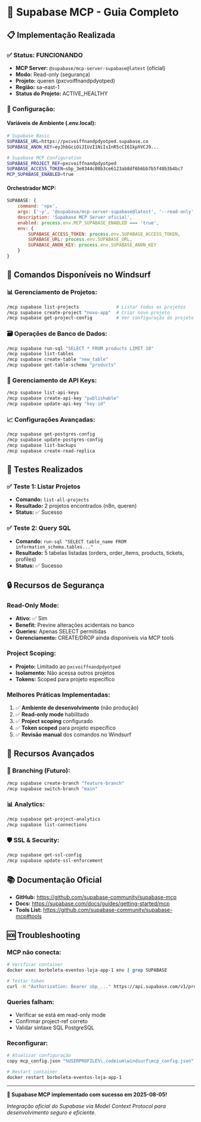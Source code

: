 # 🚀 Supabase MCP - Guia Completo

## 📋 Implementação Realizada

### **✅ Status:** FUNCIONANDO
- **MCP Server:** `@supabase/mcp-server-supabase@latest` (oficial)
- **Modo:** Read-only (segurança)
- **Projeto:** queren (pxcvoiffnandpdyotped)
- **Região:** sa-east-1
- **Status do Projeto:** ACTIVE_HEALTHY

### **🔧 Configuração:**

#### **Variáveis de Ambiente (.env.local):**
```bash
# Supabase Basic
SUPABASE_URL=https://pxcvoiffnandpdyotped.supabase.co
SUPABASE_ANON_KEY=eyJhbGciOiJIUzI1NiIsInR5cCI6IkpXVCJ9...

# Supabase MCP Configuration
SUPABASE_PROJECT_REF=pxcvoiffnandpdyotped
SUPABASE_ACCESS_TOKEN=sbp_3e0344c08b3ce6123ab8df6b6bb7b5f48b3b4bc7
MCP_SUPABASE_ENABLED=true
```

#### **Orchestrador MCP:**
```javascript
SUPABASE: {
    command: 'npx',
    args: ['-y', '@supabase/mcp-server-supabase@latest', '--read-only', '--project-ref=pxcvoiffnandpdyotped'],
    description: 'Supabase MCP Server oficial',
    enabled: process.env.MCP_SUPABASE_ENABLED === 'true',
    env: {
        SUPABASE_ACCESS_TOKEN: process.env.SUPABASE_ACCESS_TOKEN,
        SUPABASE_URL: process.env.SUPABASE_URL,
        SUPABASE_ANON_KEY: process.env.SUPABASE_ANON_KEY
    }
}
```

## 🎯 Comandos Disponíveis no Windsurf

### **📊 Gerenciamento de Projetos:**
```bash
/mcp supabase list-projects              # Listar todos os projetos
/mcp supabase create-project "novo-app"  # Criar novo projeto
/mcp supabase get-project-config         # Ver configuração do projeto
```

### **🗃️ Operações de Banco de Dados:**
```bash
/mcp supabase run-sql "SELECT * FROM products LIMIT 10"
/mcp supabase list-tables
/mcp supabase create-table "new_table"
/mcp supabase get-table-schema "products"
```

### **🔐 Gerenciamento de API Keys:**
```bash
/mcp supabase list-api-keys
/mcp supabase create-api-key "publishable"
/mcp supabase update-api-key "key-id"
```

### **📈 Configurações Avançadas:**
```bash
/mcp supabase get-postgres-config
/mcp supabase update-postgres-config
/mcp supabase list-backups
/mcp supabase create-read-replica
```

## 🧪 Testes Realizados

### **✅ Teste 1: Listar Projetos**
- **Comando:** `list-all-projects`
- **Resultado:** 2 projetos encontrados (n8n, queren)
- **Status:** ✅ Sucesso

### **✅ Teste 2: Query SQL**
- **Comando:** `run-sql "SELECT table_name FROM information_schema.tables..."`
- **Resultado:** 5 tabelas listadas (orders, order_items, products, tickets, profiles)
- **Status:** ✅ Sucesso

## 🔒 Recursos de Segurança

### **Read-Only Mode:**
- **Ativo:** ✅ Sim
- **Benefit:** Previne alterações acidentais no banco
- **Queries:** Apenas SELECT permitidas
- **Gerenciamento:** CREATE/DROP ainda disponíveis via MCP tools

### **Project Scoping:**
- **Projeto:** Limitado ao `pxcvoiffnandpdyotped`
- **Isolamento:** Não acessa outros projetos
- **Tokens:** Scoped para projeto específico

### **Melhores Práticas Implementadas:**
1. ✅ **Ambiente de desenvolvimento** (não produção)
2. ✅ **Read-only mode** habilitado
3. ✅ **Project scoping** configurado
4. ✅ **Token scoped** para projeto específico
5. ✅ **Revisão manual** dos comandos no Windsurf

## 🚀 Recursos Avançados

### **🔄 Branching (Futuro):**
```bash
/mcp supabase create-branch "feature-branch"
/mcp supabase switch-branch "main"
```

### **📊 Analytics:**
```bash
/mcp supabase get-project-analytics
/mcp supabase list-connections
```

### **🛡️ SSL & Security:**
```bash
/mcp supabase get-ssl-config
/mcp supabase update-ssl-enforcement
```

## 📚 Documentação Oficial

- **GitHub:** https://github.com/supabase-community/supabase-mcp
- **Docs:** https://supabase.com/docs/guides/getting-started/mcp
- **Tools List:** https://github.com/supabase-community/supabase-mcp#tools

## 🆘 Troubleshooting

### **MCP não conecta:**
```bash
# Verificar container
docker exec borboleta-eventos-loja-app-1 env | grep SUPABASE

# Testar token
curl -H "Authorization: Bearer sbp_..." https://api.supabase.com/v1/projects
```

### **Queries falham:**
- Verificar se está em read-only mode
- Confirmar project-ref correto
- Validar sintaxe SQL PostgreSQL

### **Reconfigurar:**
```bash
# Atualizar configuração
copy mcp_config.json "%USERPROFILE%\.codeium\windsurf\mcp_config.json"

# Restart container
docker restart borboleta-eventos-loja-app-1
```

---

**🎉 Supabase MCP implementado com sucesso em 2025-08-05!**

*Integração oficial do Supabase via Model Context Protocol para desenvolvimento seguro e eficiente.*
